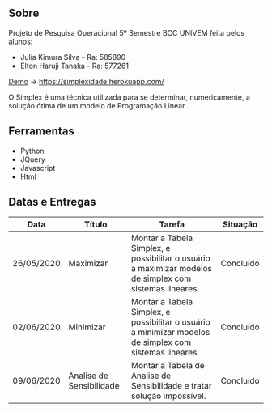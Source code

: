 ## Sobre
Projeto de Pesquisa Operacional 5º Semestre BCC UNIVEM feita pelos alunos:
 - Julia Kimura Silva - Ra: 585890
 - Elton Haruji Tanaka - Ra: 577261
 
 [Demo](https://simplexidade.herokuapp.com/) -> https://simplexidade.herokuapp.com/
 
O Simplex é uma técnica utilizada para se determinar, numericamente, a solução ótima de um modelo de Programação Linear
## Ferramentas

 - Python
 - JQuery
 - Javascript
 - Html

## Datas e Entregas
| Data | Título | Tarefa | Situação |  
|--|--|--|--|
| 26/05/2020 | Maximizar | Montar a Tabela Simplex, e possibilitar o usuário a maximizar modelos de simplex com sistemas lineares. | Concluído |
| 02/06/2020 | Minimizar | Montar a Tabela Simplex, e possibilitar o usuário a minimizar modelos de simplex com sistemas lineares. | Concluído |
| 09/06/2020 | Analise de Sensibilidade | Montar a Tabela de Analise de Sensibilidade e tratar solução impossível. | Concluído |
